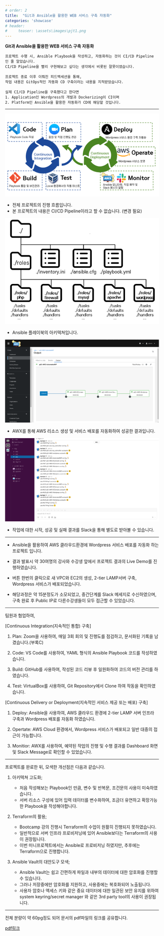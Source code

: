 ```yaml
---
# order: 2
title:  "Git과 Ansible을 활용한 WEB 서비스 구축 자동화"
categories: 'showcase'
# header:
#     teaser: \assets\images\pjt1.png
---
```


**Git과 Ansible을 활용한 WEB 서비스 구축 자동화**  

```
프로젝트 수행 시, Ansible Playbook을 작성하고, 자동화하는 것이 CI/CD Pipeline 인 줄 알았습니다.
CI/CD Pipeline을 빨리 구현해보고 싶다는 생각에서 비롯된 잘못이였습니다.

프로젝트 종료 이후 이뤄진 피드백세션을 통해,
작업 내용은 GitOps적인 자동화 CD 구축이라는 내용을 지적받았습니다.

실제 CI/CD Pipeline을 구축했다고 한다면
1. Application인 Wordpress의 개발과 Dockerizing이 CI이며
2. Platform인 Ansible을 활용한 자동화가 CD에 해당할 것입니다.
```

---

![pjt3arch](/assets/images/pjt3arch.png)  
- 전체 프로젝트의 진행 흐름입니다.
- 본 프로젝트의 내용은 CI/CD Pipeline이라고 할 수 없습니다. (변경 필요)

![asbarch](/assets/images/asbarchi.png)  
- Ansible 플레이북의 아키텍쳐입니다.  

![result](/assets/images/awx.png)  
- AWX를 통해 AWS 리소스 생성 및 서비스 배포를 자동화하여 성공한 결과입니다.  

![msgresult](/assets/images/pjt3msg.png)  
- 작업에 대한 시작, 성공 및 실패 결과를 Slack을 통해 별도로 받아볼 수 있습니다.   

---

- Ansible을 활용하여 AWS 클라우드환경에 Wordpress 서비스 배포를 자동화 하는 프로젝트 입니다.  

- 결과 발표시 약 30여명의 강사와 수강생 앞에서 프로젝트 결과의 Live Demo를 진행하였습니다.  

- 버튼 한번의 클릭으로 새 VPC와 EC2의 생성, 2-tier LAMP서버 구축, Wordpress 서비스가 배포되었습니다.

- 해당과정은 약 15분정도가 소모되었고, 중간단계를 Slack 메세지로 수신하였으며, 구축 완료 후 Public IP로 다른수강생들이 모두 접근할 수 있었습니다.

---

팀원과 협업하여,  

[Continuous Integration(지속적인 통합) 구축]  

1. Plan: Zoom을 사용하여, 매일 3회 회의 및 진행도를 점검하고, 문서화된 기록을 남겼습니다.(부록C)  

2. Code: VS Code를 사용하여, YAML 형식의 Ansible Playbook 코드를 작성하였습니다.  

3. Build: GitHub를 사용하여, 작성된 코드 리뷰 후 일원화하여 코드의 버전 관리를 하였습니다.  

4. Test: VirtualBox를 사용하여, Git Repository에서 Clone 하여 작동을 확인하였습니다.  

[Continuous Delivery or Deployment(지속적인 서비스 제공 또는 배포) 구축]  

1. Deploy: Ansible을 사용하여, AWS 클라우드 환경에 2-tier LAMP 서버 인프라 구축과 Wordpress 배포를 자동화 하였습니다.  

2. Opertate: AWS Cloud 환경에서, Wordpress 서비스가 배포되고 일반 대중의 접근이 가능합니다.  

3. Monitior: AWX를 사용하여, 예약된 작업의 진행 및 수행 결과를 Dashboard 화면 및 Slack Message로 확인할 수 있었습니다.  

---

프로젝트를 완료한 뒤, 모색한 개선점은 다음과 같습니다.

1. 아키텍쳐 고도화;
    - 처음 작성해보는 Playbook인 만큼, 변수 및 반복문, 조건문의 사용이 미숙하였습니다.
    - 서버 리소스 구성에 있어 입력 데이터를 변수화하여, 조금더 유연하고 확장가능한 Playbook을 작성해야합니다.

2. Terraform의 활용;
    - Bootcamp 강의 진행시 Terraform의 수업이 원활히 진행되지 못하였습니다.
    - 일반적으로 서버 인프라 프로비저닝에 있어 Ansible보다는 Terraform의 사용이 권장됩니다.
    - 이번 미니프로젝트에서는 Ansible로 프로비저닝 하였지만, 추후에는 Terraform으로 진행합니다.

3. Ansible Vault의 대안도구 모색;
    - Ansible Vault는 쉽고 간편하게 파일과 내부의 데이터에 대한 암호화를 진행할 수 있습니다.
    - 그러나 저장중에만 암호화를 지원하고, 사용중에는 복호화되어 노출됩니다.
    - 사용자 암호나 액세스 키와 같은 중요 데이터에 대한 일관된 보안 유지를 위하여 system keyring/secret manager 와 같은 3rd party tool의 사용이 권장됩니다. 

---

전체 분량이 약 60pg정도 되어 문서의 pdf파일의 링크를 공유합니다.

[pdf링크](https://drive.google.com/file/d/1ohMyzBGHYVbi0d3sP1ZxGpmKHBeJDddt/view?usp=sharing)


